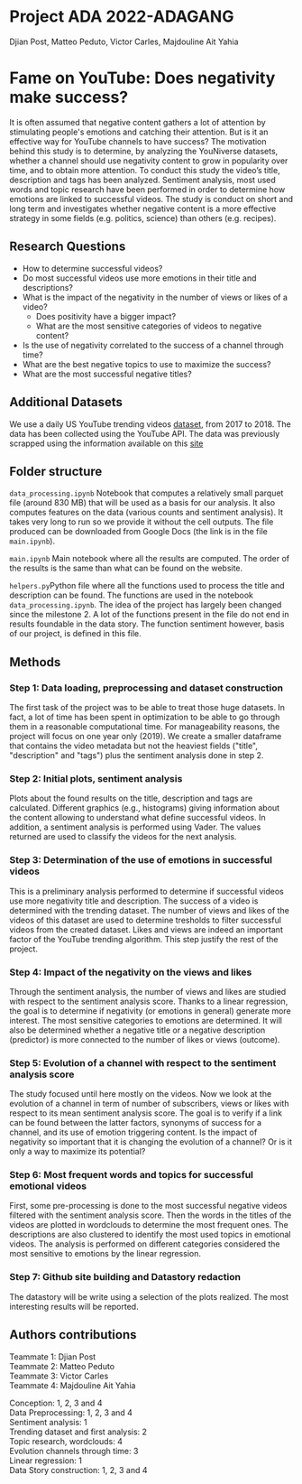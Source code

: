 # Project ADA 2022-ADAGANG
Djian Post, Matteo Peduto, Victor Carles, Majdouline Ait Yahia

# Fame on YouTube: Does negativity make success?

It is often assumed that negative content gathers a lot of attention by stimulating people's emotions and catching their attention. But is it an effective way for YouTube channels to have success? The motivation behind this study is to determine, by analyzing the YouNiverse datasets, whether a channel should use negativity content to grow in popularity over time, and to obtain more attention. To conduct this study the video’s title, description and tags has been analyzed. Sentiment analysis, most used words and topic research have been performed in order to determine how emotions are linked to successful videos. The study is conduct on short and long term and investigates whether negative content is a more effective strategy in some fields (e.g. politics, science) than others (e.g. recipes). 

## Research Questions

* How to determine successful videos?
* Do most successful videos use more emotions in their title and descriptions? 
* What is the impact of the negativity in the number of views or likes of a video?
    * Does positivity have a bigger impact?
    *	What are the most sensitive categories of videos to negative content?
* Is the use of negativity correlated to the success of a channel through time?
* What are the best negative topics to use to maximize the success?
* What are the most successful negative titles?

## Additional Datasets

We use a daily US YouTube trending videos [dataset](https://www.kaggle.com/datasets/datasnaek/youtube-new?select=USvideos.csv), from 2017 to 2018. The data has been collected using the YouTube API. The data was previously scrapped using the information available on this [site](https://github.com/mitchelljy/Trending-YouTube-Scraper/tree/master/output)


## Folder structure

`data_processing.ipynb` Notebook that computes a relatively small parquet file (around 830 MB) that will be used as a basis for our analysis. It also computes features on the data (various counts and sentiment analysis).
It takes very long to run so we provide it without the cell outputs. The file produced can be downloaded from Google Docs (the link is in the file `main.ipynb`).

`main.ipynb` Main notebook where all the results are computed. The order of the results is the same than what can be found on the website.

`helpers.py`Python file where all the functions used to process the title and description can be found. The functions are used in the notebook `data_processing.ipynb`. The idea of the project has largely been changed since the milestone 2. A lot of the functions present in the file do not end in results foundable in the data story. The function sentiment however, basis of our project, is defined in this file.


## Methods

### Step 1: Data loading, preprocessing and dataset construction
The first task of the project was to be able to treat those huge datasets. In fact, a lot of time has been spent in optimization to be able to go through them in a reasonable computational time. For manageability reasons, the project will focus on one year only (2019). We create a smaller dataframe that contains the video metadata but not the heaviest fields ("title", "description" and "tags") plus the sentiment analysis done in step 2.

### Step 2: Initial plots, sentiment analysis
Plots about the found results on the title, description and tags are calculated. Different graphics (e.g., histograms) giving information about the content allowing to understand what define successful videos. In addition, a sentiment analysis is performed using Vader. The values returned are used to classify the videos for the next analysis.

### Step 3: Determination of the use of emotions in successful videos
This is a preliminary analysis performed to determine if successful videos use more negativity title and description. The success of a video is determined with the trending dataset. The number of views and likes of the videos of this dataset are used to determine tresholds to filter successful videos from the created dataset. Likes and views are indeed an important factor of the YouTube trending algorithm. This step justify the rest of the project. 

### Step 4: Impact of the negativity on the views and likes
Through the sentiment analysis, the number of views and likes are studied with respect to the sentiment analysis score. Thanks to a linear regression, the goal is to determine if negativity (or emotions in general) generate more interest. The most sensitive categories to emotions are determined. It will also be determined whether a negative title or a negative description (predictor) is more connected to the number of likes or views (outcome).

### Step 5: Evolution of a channel with respect to the sentiment analysis score
The study focused until here mostly on the videos. Now we look at the evolution of a channel in term of number of subscribers, views or likes with respect to its mean sentiment analysis score. The goal is to verify if a link can be found between the latter factors, synonyms of success for a channel, and its use of emotion triggering content. Is the impact of negativity so important that it is changing the evolution of a channel? Or is it only a way to maximize its potential?

### Step 6: Most frequent words and topics for successful emotional videos 
First, some pre-processing is done to the most successful negative videos filtered with the sentiment analysis score. Then the words in the titles of the videos are plotted in wordclouds to determine the most frequent ones. The descriptions are also clustered to identify the most used topics in emotional videos. The analysis is performed on different categories considered the most sensitive to emotions by the linear regression. 

### Step 7: Github site building and Datastory redaction
The datastory will be write using a selection of the plots realized. The most interesting results will be reported.

## Authors contributions
Teammate 1: Djian Post <br>
Teammate 2: Matteo Peduto <br>
Teammate 3: Victor Carles <br>
Teammate 4: Majdouline Ait Yahia <br>

Conception: 1, 2, 3 and 4 <br>
Data Preprocessing: 1, 2, 3 and 4 <br>
Sentiment analysis: 1 <br>
Trending dataset and first analysis: 2 <br>
Topic research, wordclouds: 4 <br>
Evolution channels through time: 3 <br>
Linear regression: 1 <br>
Data Story construction: 1, 2, 3 and 4 <br>

